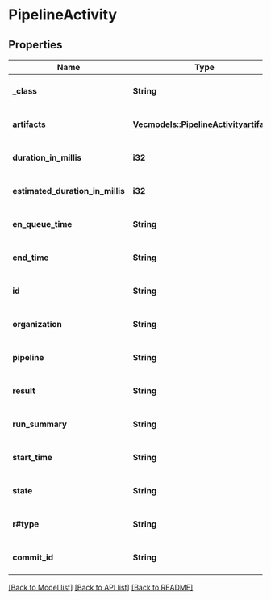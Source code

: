 # PipelineActivity

## Properties
Name | Type | Description | Notes
------------ | ------------- | ------------- | -------------
**_class** | **String** |  | [optional] [default to None]
**artifacts** | [**Vec<models::PipelineActivityartifacts>**](PipelineActivityartifacts.md) |  | [optional] [default to None]
**duration_in_millis** | **i32** |  | [optional] [default to None]
**estimated_duration_in_millis** | **i32** |  | [optional] [default to None]
**en_queue_time** | **String** |  | [optional] [default to None]
**end_time** | **String** |  | [optional] [default to None]
**id** | **String** |  | [optional] [default to None]
**organization** | **String** |  | [optional] [default to None]
**pipeline** | **String** |  | [optional] [default to None]
**result** | **String** |  | [optional] [default to None]
**run_summary** | **String** |  | [optional] [default to None]
**start_time** | **String** |  | [optional] [default to None]
**state** | **String** |  | [optional] [default to None]
**r#type** | **String** |  | [optional] [default to None]
**commit_id** | **String** |  | [optional] [default to None]

[[Back to Model list]](../README.md#documentation-for-models) [[Back to API list]](../README.md#documentation-for-api-endpoints) [[Back to README]](../README.md)


